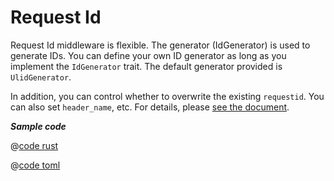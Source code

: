 # Request Id

Request Id middleware is flexible. The generator (IdGenerator) is used to generate IDs. You can define your own ID generator as long as you implement the `IdGenerator` trait. The default generator provided is `UlidGenerator`.

In addition, you can control whether to overwrite the existing `requestid`. You can also set `header_name`, etc. For details, please [see the document](https://docs.rs/salvo_extra/latest/salvo_extra/request_id/index.html).

_**Sample code**_

<CodeGroup>
<CodeGroupItem title="main.rs" active>

@[code rust](../../../codes/logging/src/main.rs)

</CodeGroupItem>
<CodeGroupItem title="Cargo.toml">

@[code toml](../../../codes/logging/Cargo.toml) </CodeGroupItem> </CodeGroup>